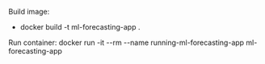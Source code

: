 Build image:
- docker build -t ml-forecasting-app .

Run container:
docker run -it --rm --name running-ml-forecasting-app ml-forecasting-app